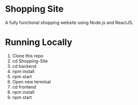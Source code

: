 # Shopping Site
A fully functional shopping website using Node.js and ReactJS.
# Running Locally
1. Clone this repo
2. cd Shopping-Site
3. cd backend 
4. npm install
5. npm start
6. Open new terminal
7. cd frontend
8. npm install
9. npm start

